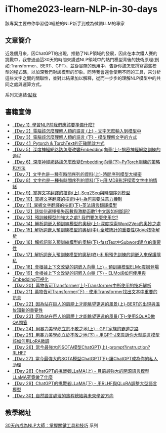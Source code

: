 # iThome2023-learn-NLP-in-30-days
該專案主要帶你學習從0經驗的NLP新手到成為微調LLM的專家

## 文章簡介
近幾個月來，因ChatGPT的出現，推動了NLP領域的發展，因此在本次鐵人賽的挑戰中，我會通過這30天的時間來講述NLP領域中的熱門模型背後的技術原理(例如:Transformer、BERT、GPT)，並從實際的應用中，告訴你該怎麼撰寫這些模型的程式碼，以加深我們對該模型的印象。同時我會還會使用不同的工具，來分析這些文字之間的關聯性，並對此結果加以解釋，從而一步步的理解NLP模型中的共同之處與運算方式。

系列文連結:[點我](https://ithelp.ithome.com.tw/users/20152236/articles)
## 書籍宣傳
* [【Day 1】學習NLP前我們應該要準備什麼?](https://ithelp.ithome.com.tw/articles/10317977)
* [【Day 2】電腦該怎麼理解人類的語言 (上) - 文字怎麼輸入到模型中](https://ithelp.ithome.com.tw/articles/10318965)
* [【Day 3】電腦該怎麼理解人類的語言 (下) - 模型理解文字的方式](https://ithelp.ithome.com.tw/articles/10321193)
* [【Day 4】Pytorch & TorchText的正確開啟方式](https://ithelp.ithome.com.tw/articles/10322104)
* [【Day 5】深度神經網路該怎麼改變Embedding向量(上)-揭密神經網路訓練的過程](https://ithelp.ithome.com.tw/articles/10323386)
* [【Day 6】深度神經網路該怎麼改變Embedding向量(下)-PyTorch訓練的策略和方法](https://ithelp.ithome.com.tw/articles/10323930)
* [【Day 7】文字也是一種有時間序列的資料(上)-時間序列模型大揭密](https://ithelp.ithome.com.tw/articles/10324660)
* [【Day 8】文字也是一種有時間序列的資料(下)-用IMDB影評探索文字中的情緒](https://ithelp.ithome.com.tw/articles/10324839)
* [【Day 9】掌握文字翻譯的技術(上)-Seq2Seq與時間序列模型](https://ithelp.ithome.com.tw/articles/10326701)
* [【Day 10】掌握文字翻譯的技術(中)-為何需要注意力機制](https://ithelp.ithome.com.tw/articles/10327536)
* [【Day 11】掌握文字翻譯的技術(下)-英法語言翻譯模型](https://ithelp.ithome.com.tw/articles/10328763)
* [【Day 12】該如何選擇損失函數與激勵函數?中文該如何斷詞?](https://ithelp.ithome.com.tw/articles/10329094)
* [【Day 13】預訓練模型的強大之處? 我們要怎麼使用它?](https://ithelp.ithome.com.tw/articles/10330137)
* [​【Day 14】​解析詞嵌入預訓練模型的奧秘(上)-深度探索Word2Vec的奧妙之處](https://ithelp.ithome.com.tw/articles/10330450)
* [​【Day 15】​解析詞嵌入預訓練模型的奧秘(中)-全域統計的重要性GloVe技術解析](https://ithelp.ithome.com.tw/articles/10331153)
* [【Day 16】解析詞嵌入預訓練模型的奧秘(下)-fastText中Subword建立的重要性](https://ithelp.ithome.com.tw/articles/10332218)
* [【Day 17】解析詞嵌入預訓練模型的奧秘(終)-利用預先訓練的詞嵌入來保護隱私](https://ithelp.ithome.com.tw/articles/10332582)
* [【Day 18】會根據上下文改變的詞嵌入向量 (上) - 預訓練模型ELMo震撼登場](https://ithelp.ithome.com.tw/articles/10333583)
* [【Day 19】會根據上下文改變的詞嵌入向量 (下) - ELMo該如何使用與Embedding可視化](https://ithelp.ithome.com.tw/articles/10334221)
* [【Day 20】萬物皆可Transformer(上)-Transformer中所使用的技巧解析](https://ithelp.ithome.com.tw/articles/10334540)
* [【Day 21】萬物皆可Transformer(下) - 使用Transformer找出文本中重要的訊息](https://ithelp.ithome.com.tw/articles/10335390)
* [【Day 22】因為站在巨人的肩膀上才能眺望更遠的風景(上)-BERT的出現與溫故知新的重要性](https://ithelp.ithome.com.tw/articles/10335931)
* [【Day 23】因為站在巨人的肩膀上才能眺望更遠的風景(下)-使用SQuAD做QA問答](https://ithelp.ithome.com.tw/articles/10336290)
* [【Day 24】用暴力美學屹立於不敗之地(上) - GPT家族的霸道之路](https://ithelp.ithome.com.tw/articles/10337089)
* [【Day 25】用暴力美學屹立於不敗之地(下) - 用GPT-J來告訴你大型語言模型該如何用LoRA微調](https://ithelp.ithome.com.tw/articles/10337638)
* [【Day 26】當今最強大的SOTA模型ChatGPT(上)-prompt?instruction?RLHF?](https://ithelp.ithome.com.tw/articles/10338188)
* [【Day 27】當今最強大的SOTA模型ChatGPT(下)-讓ChatGPT成為你的私人助理](https://ithelp.ithome.com.tw/articles/10338444)
* [【Day 28】ChatGPT的挑戰者LLaMA(上) - 目前最強大的開源語言模型LLaMA究竟做了什麼](https://ithelp.ithome.com.tw/articles/10338745)
* [【Day 29】ChatGPT的挑戰者LLaMA(下) - 用RLHF與QLoRA調整大型語言模型](https://ithelp.ithome.com.tw/articles/10339382)
* [【Day 30】自然語言處理的旅程總結與未來學習方向](https://ithelp.ithome.com.tw/articles/10339616)

## 教學網址
[30天內成為NLP大師：掌握關鍵工具和技巧](https://ithelp.ithome.com.tw/users/20152236/ironman/6669?page=1) 系列



